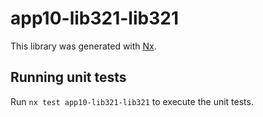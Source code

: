 # app10-lib321-lib321

This library was generated with [Nx](https://nx.dev).

## Running unit tests

Run `nx test app10-lib321-lib321` to execute the unit tests.
